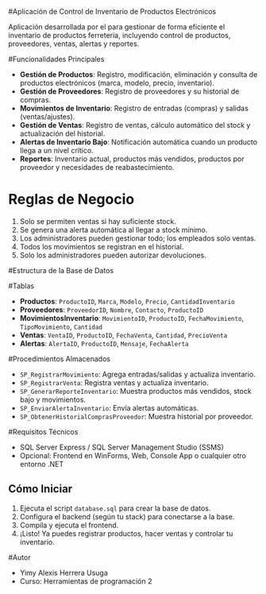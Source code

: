 #Aplicación de Control de Inventario de Productos Electrónicos

Aplicación desarrollada por el para gestionar de forma eficiente el inventario de productos ferreteria, incluyendo control de productos, proveedores, ventas, alertas y reportes.

#Funcionalidades Principales

- **Gestión de Productos**: Registro, modificación, eliminación y consulta de productos electrónicos (marca, modelo, precio, inventario).
- **Gestión de Proveedores**: Registro de proveedores y su historial de compras.
- **Movimientos de Inventario**: Registro de entradas (compras) y salidas (ventas/ajustes).
- **Gestión de Ventas**: Registro de ventas, cálculo automático del stock y actualización del historial.
- **Alertas de Inventario Bajo**: Notificación automática cuando un producto llega a un nivel crítico.
- **Reportes**: Inventario actual, productos más vendidos, productos por proveedor y necesidades de reabastecimiento.

# Reglas de Negocio

1. Solo se permiten ventas si hay suficiente stock.
2. Se genera una alerta automática al llegar a stock mínimo.
3. Los administradores pueden gestionar todo; los empleados solo ventas.
4. Todos los movimientos se registran en el historial.
5. Solo los administradores pueden autorizar devoluciones.

#Estructura de la Base de Datos

#Tablas

- **Productos**: `ProductoID`, `Marca`, `Modelo`, `Precio`, `CantidadInventario`
- **Proveedores**: `ProveedorID`, `Nombre`, `Contacto`, `ProductoID`
- **MovimientosInventario**: `MovimientoID`, `ProductoID`, `FechaMovimiento`, `TipoMovimiento`, `Cantidad`
- **Ventas**: `VentaID`, `ProductoID`, `FechaVenta`, `Cantidad`, `PrecioVenta`
- **Alertas**: `AlertaID`, `ProductoID`, `Mensaje`, `FechaAlerta`

#Procedimientos Almacenados

- `SP_RegistrarMovimiento`: Agrega entradas/salidas y actualiza inventario.
- `SP_RegistrarVenta`: Registra ventas y actualiza inventario.
- `SP_GenerarReporteInventario`: Muestra productos más vendidos, stock bajo y movimientos.
- `SP_EnviarAlertaInventario`: Envía alertas automáticas.
- `SP_ObtenerHistorialComprasProveedor`: Muestra historial por proveedor.

#Requisitos Técnicos

- SQL Server Express / SQL Server Management Studio (SSMS)
- Opcional: Frontend en WinForms, Web, Console App o cualquier otro entorno .NET

##  Cómo Iniciar

1. Ejecuta el script `database.sql` para crear la base de datos.
2. Configura el backend (según tu stack) para conectarse a la base.
3. Compila y ejecuta el frontend.
4. ¡Listo! Ya puedes registrar productos, hacer ventas y controlar tu inventario.

#Autor

- Yimy Alexis Herrera Usuga
- Curso: Herramientas de programación 2

